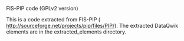 FIS-PIP code (GPLv2 version)

This is a code extracted from FIS-PIP ( http://sourceforge.net/projects/pip/files/PIP/). The extracted DataQwik elements are in the extracted_elements directory.

